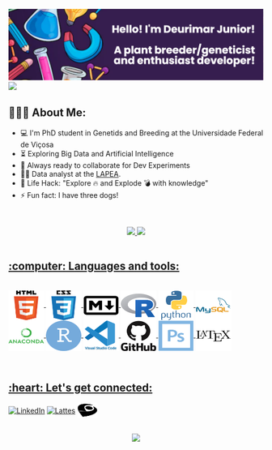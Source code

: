 [![MasterHead](https://github.com/juniorherenio/juniorherenio/blob/gh-pages/banner.png)](https://www.linkedin.com/in/juniorherenio/)
![](https://komarev.com/ghpvc/?username=juniorherenio&style=flat-square)

<h2 align="left">👨🏻‍💻 About Me:</h2>

- :computer: I'm PhD student in Genetids and Breeding at the Universidade Federal de Viçosa
- :hourglass_flowing_sand:  Exploring Big Data and Artificial Intelligence
- :rocket: Always ready to collaborate for Dev Experiments
- :man_technologist: Data analyst at the <a href="https://lapea.ufv.br/">LAPEA</a>.
- :dart: Life Hack: "Explore :fire: and Explode :bomb: with knowledge" 
- :zap: Fun fact: I have three dogs!<br>

<br>
<br>
<div align="center">
  <a href="https://github.com/juniorherenio">
  <img height="180em" src="https://github-readme-stats.vercel.app/api?username=juniorherenio&show_icons=true&theme=vue-dark&include_all_commits=true&count_private=true"/>
  <img height="180em" src="https://github-readme-stats.vercel.app/api/top-langs/?username=juniorherenio&layout=compact&langs_count=7&theme=vue-dark"/>
</div>

<br>
<h2 align="left">:computer: Languages and tools:</h2>
<div style="display: inline_block"><br>
<img align="center" alt="HTML5" height="60" width="70" src="https://github.com/devicons/devicon/blob/master/icons/html5/html5-original-wordmark.svg">
<img align="center" alt="CSS3" height="60" width="70" src="https://github.com/devicons/devicon/blob/master/icons/css3/css3-original-wordmark.svg">
<img align="center" alt="Marddown" height="60" width="70" src="https://github.com/devicons/devicon/blob/master/icons/markdown/markdown-original.svg">
<img align="center" alt="R" height="60" width="70" src="https://github.com/devicons/devicon/blob/master/icons/r/r-original.svg">
<img align="center" alt="Python" height="60" width="70" src="https://github.com/devicons/devicon/blob/master/icons/python/python-original-wordmark.svg">
<img align="center" alt="MySQL" height="60" width="70" src="https://github.com/devicons/devicon/blob/master/icons/mysql/mysql-original-wordmark.svg">
<img align="center" alt="Anaconda" height="60" width="70" src="https://github.com/devicons/devicon/blob/master/icons/anaconda/anaconda-original-wordmark.svg">
<img align="center" alt="RStudio" height="60" width="70" src="https://github.com/devicons/devicon/blob/master/icons/rstudio/rstudio-original.svg">
<img align="center" alt="VSCode" height="60" width="70" src="https://github.com/devicons/devicon/blob/master/icons/vscode/vscode-original-wordmark.svg">
<img align="center" alt="Github" height="60" width="70" src="https://github.com/devicons/devicon/blob/master/icons/github/github-original-wordmark.svg">
<img align="center" alt="Photoshop" height="60" width="70" src="https://github.com/devicons/devicon/blob/master/icons/photoshop/photoshop-line.svg">
<img align="center" alt="Latex" height="60" width="70" src="https://github.com/devicons/devicon/blob/master/icons/latex/latex-original.svg">
</p>
</div>

<br>
<h2 align="left">:heart: Let's get connected:</h2>
<p align="left">
 <a href="https://www.linkedin.com/in/juniorherenio/" target="blank"><img align="center" src="https://cdn.jsdelivr.net/npm/simple-icons@3.0.1/icons/linkedin.svg" alt="LinkedIn" height="30" width="40" /></a>
 <a href="https://www.instagram.com/juniorherenio/" target="blank"><img align="center" src="https://cdn.jsdelivr.net/npm/simple-icons@3.0.1/icons/instagram.svg" alt="Lattes" height="30" width="40" /></a>
 <a href="http://lattes.cnpq.br/2477163031192105" target="blank"><img align="center" src="https://github.com/juniorherenio/juniorherenio/blob/gh-pages/lattes.svg" alt="Instagram" height="30" width="40" /></a>
</p>

<br>
<div align="center">
  <img height="180em" src="https://quotes-github-readme.vercel.app/api?type=horizontal&theme=dark"/>
</div>


